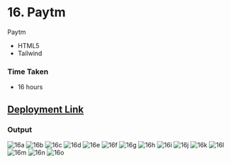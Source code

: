 # 16. Paytm
Paytm

- HTML5
- Tailwind

### Time Taken
- 16 hours

## [Deployment Link](https://anusha-fatym.netlify.app/)


### Output

![16a](https://user-images.githubusercontent.com/43666166/206526959-fb802941-3dcd-41e4-ab6e-e72176fe37ae.PNG)
![16b](https://user-images.githubusercontent.com/43666166/206526970-fe3bf920-ed30-4fd6-861b-467fa74abf4b.PNG)
![16c](https://user-images.githubusercontent.com/43666166/206526986-fc9c209b-b39f-4ee7-93ef-3a37c2414464.PNG)
![16d](https://user-images.githubusercontent.com/43666166/206527003-0c97e68a-8074-46e4-9385-26e461b39f7d.PNG)
![16e](https://user-images.githubusercontent.com/43666166/206527022-d84eec4d-022d-434b-b10c-8489a5d2b892.PNG)
![16f](https://user-images.githubusercontent.com/43666166/206527033-61c710f4-d0a3-46ef-938d-95d6e3c6630a.PNG)
![16g](https://user-images.githubusercontent.com/43666166/206527043-0f0f4e92-3bc7-40d6-a56b-6c9773479b98.PNG)
![16h](https://user-images.githubusercontent.com/43666166/206527055-6e73301b-dba5-4054-990d-85ae3052f388.PNG)
![16i](https://user-images.githubusercontent.com/43666166/206527058-c6445650-3bb5-46ed-8da2-34148182cfe1.PNG)
![16j](https://user-images.githubusercontent.com/43666166/206527068-4c9ab154-ca46-45fb-91c7-e1d39629035f.PNG)
![16k](https://user-images.githubusercontent.com/43666166/206527306-f541a2bb-ac95-4c6c-a30c-a9dcf832c31a.PNG)
![16l](https://user-images.githubusercontent.com/43666166/206527330-4d285608-28d1-4262-af6f-b3323a5b6d46.PNG)
![16m](https://user-images.githubusercontent.com/43666166/206527343-6ec4221d-0dc8-4a60-bc4d-bbaa809ce6f7.PNG)
![16n](https://user-images.githubusercontent.com/43666166/206527374-6dd49bbe-e111-4dba-8831-4b3d9f1f2cd5.PNG)
![16o](https://user-images.githubusercontent.com/43666166/206527400-767262ca-b41d-48e8-82c6-cdc3364fc99b.PNG)
